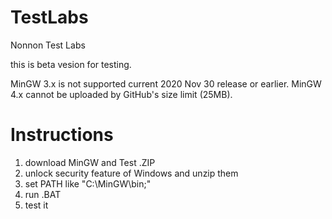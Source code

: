# TestLabs
Nonnon Test Labs

this is beta vesion for testing.

MinGW 3.x is not supported current 2020 Nov 30 release or earlier.
MinGW 4.x cannot be uploaded by GitHub's size limit (25MB).

# Instructions

1. download MinGW and Test .ZIP<br>
2. unlock security feature of Windows and unzip them<br>
3. set PATH like "C:\MinGW\bin;"<br>
4. run .BAT<br>
5. test it<br>

